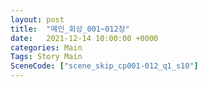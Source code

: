 ```yaml
---
layout: post
title:  "메인_회상_001~012장"
date:   2021-12-14 10:00:00 +0000
categories: Main
Tags: Story Main
SceneCode: ["scene_skip_cp001-012_q1_s10"]
---
```

